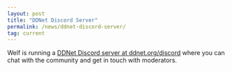```yaml
---
layout: post
title: "DDNet Discord Server"
permalink: /news/ddnet-discord-server/
tag: current
---
```


Welf is running a [DDNet Discord server at ddnet.org/discord](/discord) where you can chat with the community and get in touch with moderators.
